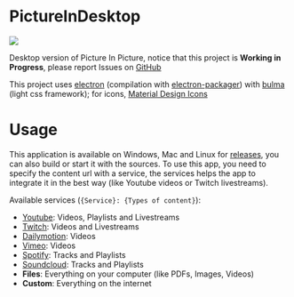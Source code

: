 # PictureInDesktop
![](https://img.shields.io/github/release/SofianeLeCubeur/PictureInDesktop.svg?style=flat)

Desktop version of Picture In Picture, notice that this project is **Working in Progress**, please report Issues on [GitHub](https://github.com/SofianeLeCubeur/PictureInDesktop/issue)

This project uses [electron](https://electronjs.org/) (compilation with [electron-packager](https://www.npmjs.com/package/electron-packager)) with [bulma](https://bulma.io/) (light css framework); for icons, [Material Design Icons](https://materialdesignicons.com/)
# Usage
This application is available on Windows, Mac and Linux for [releases](https://github.com/SofianeLeCubeur/PictureInDesktop/releases), you can also build or start it with the sources.
To use this app, you need to specify the content url with a service, the services helps the app to integrate it in the best way (like Youtube videos or Twitch livestreams).

Available services (`{Service}: {Types of content}`):
* [Youtube](https://youtube.com): Videos, Playlists and Livestreams
* [Twitch](https://twitch.tv): Videos and Livestreams
* [Dailymotion](https://www.dailymotion.com): Videos
* [Vimeo](https://vimeo.com): Videos
* [Spotify](https://spotify.com): Tracks and Playlists
* [Soundcloud](https://soundcloud.com/): Tracks and Playlists
* **Files**: Everything on your computer (like PDFs, Images, Videos)
* **Custom**: Everything on the internet
